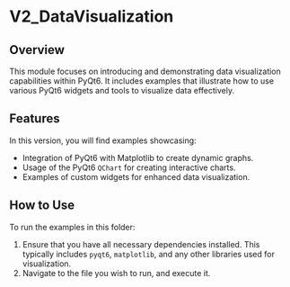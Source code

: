 # V2_DataVisualization

## Overview
This module focuses on introducing and demonstrating data visualization capabilities within PyQt6. It includes examples that illustrate how to use various PyQt6 widgets and tools to visualize data effectively.

## Features
In this version, you will find examples showcasing:
- Integration of PyQt6 with Matplotlib to create dynamic graphs.
- Usage of the PyQt6 `QChart` for creating interactive charts.
- Examples of custom widgets for enhanced data visualization.

## How to Use
To run the examples in this folder:
1. Ensure that you have all necessary dependencies installed. This typically includes `pyqt6`, `matplotlib`, and any other libraries used for visualization.
2. Navigate to the file you wish to run, and execute it. 
